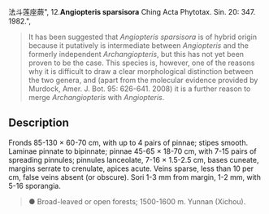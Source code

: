 法斗莲座蕨",
12.**Angiopteris sparsisora** Ching Acta Phytotax. Sin. 20: 347. 1982.",

> It has been suggested that *Angiopteris sparsisora* is of hybrid origin because it putatively is intermediate between *Angiopteris* and the formerly independent *Archangiopteris*, but this has not yet been proven to be the case. This species is, however, one of the reasons why it is difficult to draw a clear morphological distinction between the two genera, and (apart from the molecular evidence provided by Murdock, Amer. J. Bot. 95: 626-641. 2008) it is a further reason to merge *Archangiopteris* with *Angiopteris*.

## Description
Fronds 85-130 × 60-70 cm, with up to 4 pairs of pinnae; stipes smooth. Laminae pinnate to bipinnate; pinnae 45-65 × 18-70 cm, with 7-15 pairs of spreading pinnules; pinnules lanceolate, 7-16 × 1.5-2.5 cm, bases cuneate, margins serrate to crenulate, apices acute. Veins sparse, less than 10 per cm, false veins absent (or obscure). Sori 1-3 mm from margin, 1-2 mm, with 5-16 sporangia.

> ● Broad-leaved or open forests; 1500-1600 m. Yunnan (Xichou).
